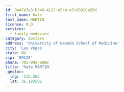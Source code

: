 ```yaml
---
id: 0a47a7e3-b349-4127-a5ca-e7c98928a55d
first_name: Kate
last_name: MARTIN
license: M.D.
services:
  - family-medicine
category: doctors
address: 'University of Nevada School of Medicine'
city: 'Las Vegas'
state: NV
zip: '89128'
phone: 702-992-6888
title: 'Kate MARTIN'
_geoloc:
  lng: -115.265
  lat: 36.193501
---
```

